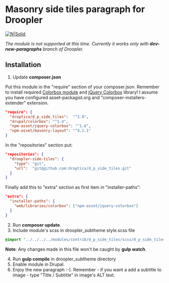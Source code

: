 # Masonry side tiles paragraph for Droopler #
[![N|Solid](https://www.droopler.pl/profiles/contrib/droopler/themes/custom/droopler_theme/logo.svg)](http://droopler.pl)

*The module is not supported at this time. Currently it works only with **dev-new-paragraphs** branch of Droopler.* 

## Installation ##

1. Update **composer.json**

Put this module in the "require" section of your composer.json. Remember to install required [Colorbox module](https://www.drupal.org/project/colorbox) and [jQuery Colorbox](https://github.com/jackmoore/colorbox) library! I assume you have configured asset-packagist.org and "composer-installers-extender" extension.

```json
"require": {
  "droptica/d_p_side_tiles":  "^1.0",
  "drupal/colorbox": "^1.4",
  "npm-asset/jquery-colorbox": "^1.6",
  "npm-asset/masonry-layout": "^4.2.1"
}
```

In the "repositories" section put:

```json
"repositories": {
  "droopler-side-tiles": {
    "type": "git",
    "url":  "git@github.com:droptica/d_p_side_tiles.git"
  }
}
```

Finally add this to "extra" section as first item in "installer-paths":

```json
"extra": {
  "installer-paths": {
    "web/libraries/colorbox": ["npm-asset/jquery-colorbox"]
  }
}
```

2. Run **composer update**.
3. Include module's scss in droopler_subtheme style.scss file

```scss
@import "../../../../modules/contrib/d_p_side_tiles/scss/d_p_side_tiles.scss";
```

**Note**: Any changes made in this file won't be caught by **gulp watch**.

4. Run **gulp compile** in droopler_subtheme directory
5. Enable module in Drupal.
6. Enjoy the new paragraph :-). Remember - if you want a add a subtitle to image - type "Title / Subtitle" in image's ALT text.
